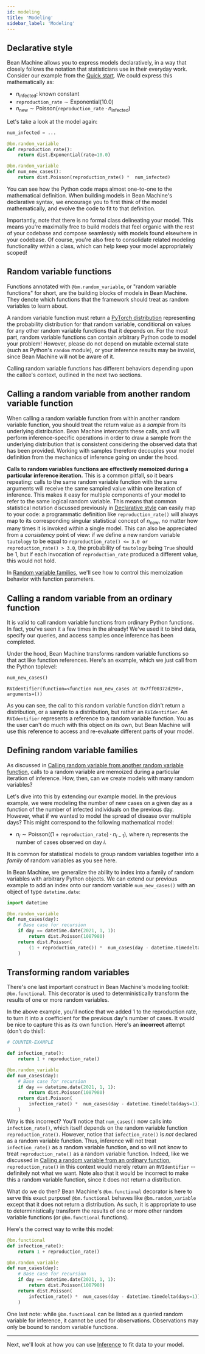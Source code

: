 ```yaml
---
id: modeling
title: 'Modeling'
sidebar_label: 'Modeling'
---
```


<!-- @import "../../header.md" -->

## <a name="declarative_style"></a>Declarative style

Bean Machine allows you to express models declaratively, in a way that closely follows the notation that statisticians use in their everyday work. Consider our example from the [Quick start](../quick_start/quick_start.md). We could express this mathematically as:

* $n_\text{infected}$: known constant
* $\texttt{reproduction\_rate} \sim \text{Exponential}(10.0)$
* $n_\text{new} \sim \text{Poisson}(\texttt{reproduction\_rate} \cdot n_\text{infected})$

Let's take a look at the model again:

```py
num_infected = ...

@bm.random_variable
def reproduction_rate():
    return dist.Exponential(rate=10.0)

@bm.random_variable
def num_new_cases():
    return dist.Poisson(reproduction_rate() *  num_infected)
```

You can see how the Python code maps almost one-to-one to the mathematical definition. When building models in Bean Machine's declarative syntax, we encourage you to first think of the model mathematically, and evolve the code to fit to that definition.

Importantly, note that there is no formal class delineating your model. This means you're maximally free to build models that feel organic with the rest of your codebase and compose seamlessly with models found elsewhere in your codebase. Of course, you're also free to consolidate related modeling functionality within a class, which can help keep your model appropriately scoped!

## Random variable functions

Functions annotated with `@bm.random_variable`, or "random variable functions" for short, are the building blocks of models in Bean Machine. They denote which functions that the framework should treat as random variables to learn about.

A random variable function must return a [PyTorch distribution](https://pytorch.org/docs/stable/distributions.html?highlight=distribution#module-torch.distributions) representing the probability distribution for that random variable, conditional on values for any other random variable functions that it depends on. For the most part, random variable functions can contain arbitrary Python code to model your problem! However, please do not depend on mutable external state (such as Python's `random` module), or your inference results may be invalid, since Bean Machine will not be aware of it.

Calling random variable functions has different behaviors depending upon the callee's context, outlined in the next two sections.

## <a name="calling_inside"></a>Calling a random variable from another random variable function

When calling a random variable function from within another random variable function, you should treat the return value as a _sample_ from its underlying distribution. Bean Machine intercepts these calls, and will perform inference-specific operations in order to draw a sample from the underlying distribution that is consistent considering the observed data that has been provided. Working with samples therefore decouples your model definition from the mechanics of inference going on under the hood.

**Calls to random variables functions are effectively memoized during a particular inference iteration.** This is a common pitfall, so it bears repeating: calls to the same random variable function with the same arguments will receive the same sampled value within one iteration of inference. This makes it easy for multiple components of your model to refer to the same logical random variable. This means that common statistical notation discussed previously in [Declarative style](#declarative_style) can easily map to your code: a programmatic definition like `reproduction_rate()` will always map to its corresponding singular statistical concept of $n_\text{new}$, no matter how many times it is invoked within a single model. This can also be appreciated from a _consistency_ point of view: if we define a new random variable `tautology` to be equal to `reproduction_rate() <= 3.0 or reproduction_rate() > 3.0`, the probability of `tautology` being `True` should be $1$, but if each invocation of `reproduction_rate` produced a different value, this would not hold.

In [Random variable families](#random_variable_families), we'll see how to control this memoization behavior with function parameters.

## <a name="calling_outside"></a>Calling a random variable from an ordinary function

It is valid to call random variable functions from ordinary Python functions. In fact, you've seen it a few times in the already! We've used it to bind data, specify our queries, and access samples once inference has been completed.

Under the hood, Bean Machine transforms random variable functions so that act like function references. Here's an example, which we just call from the Python toplevel:

```py
num_new_cases()
```
```
RVIdentifier(function=<function num_new_cases at 0x7ff00372d290>, arguments=())
```

As you can see, the call to this random variable function didn't return a distribution, or a sample to a distribution, but rather an `RVIdentifier`. An `RVIdentifier` represents a reference to a random variable function. You as the user can't do much with this object on its own, but Bean Machine will use this reference to access and re-evaluate different parts of your model.

## <a name="random_variable_families"></a>Defining random variable families

As discussed in [Calling random variable from another random variable function](#calling_inside), calls to a random variable are memoized during a particular iteration of inference. How, then, can we create models with many random variables?

Let's dive into this by extending our example model. In the previous example, we were modeling the number of new cases on a given day as a function of the number of infected individuals on the previous day. However, what if we wanted to  model the spread of disease over multiple days? This might correspond to the following mathematical model:

* $n_i \sim \text{Poisson}((1 + \texttt{reproduction\_rate}) \cdot n_{i-1})$, where $n_i$ represents the number of cases observed on day $i$.

It is common for statistical models to group random variables together into a _family_ of random variables as you see here.

In Bean Machine, we generalize the ability to index into a family of random variables with arbitrary Python objects. We can extend our previous example to add an index onto our random variable `num_new_cases()` with an object of type `datetime.date`:

```py
import datetime

@bm.random_variable
def num_cases(day):
    # Base case for recursion
    if day == datetime.date(2021, 1, 1):
        return dist.Poisson(1087980)
    return dist.Poisson(
        (1 + reproduction_rate()) *  num_cases(day - datetime.timedelta(days=1))
    )
```

## Transforming random variables

There's one last important construct in Bean Machine's modeling toolkit: `@bm.functional`. This decorator is used to deterministically transform the results of one or more random variables.

In the above example, you'll notice that we added 1 to the reproduction rate, to turn it into a coefficient for the previous day's number of cases. It would be nice to capture this as its own function. Here's an **incorrect** attempt (don't do this!):

```py
# COUNTER-EXAMPLE

def infection_rate():
    return 1 + reproduction_rate()

@bm.random_variable
def num_cases(day):
    # Base case for recursion
    if day == datetime.date(2021, 1, 1):
        return dist.Poisson(1087980)
    return dist.Poisson(
        infection_rate() *  num_cases(day - datetime.timedelta(days=1))
    )
```

Why is this incorrect? You'll notice that `num_cases()` now calls into `infection_rate()`, which itself depends on the random variable function `reproduction_rate()`. However, notice that `infection_rate()` is _not_ declared as a random variable function. Thus, inference will not treat `infection_rate()` as a random variable function, and so will not know to treat `reproduction_rate()` as a random variable function. Indeed, like we discussed in [Calling a random variable from an ordinary function](#calling_outside), `reproduction_rate()` in this context would merely return an `RVIdentifier` -- definitely not what we want. Note also that it would be incorrect to make this a random variable function, since it does not return a distribution.

What do we do then? Bean Machine's `@bm.functional` decorator is here to serve this exact purpose! `@bm.functional` behaves like `@bm.random_variable` except that it does not return a distribution. As such, it is appropriate to use to deterministically transform the results of one or more other random variable functions (or `@bm.functional` functions).

Here's the correct way to write this model:

```py
@bm.functional
def infection_rate():
    return 1 + reproduction_rate()

@bm.random_variable
def num_cases(day):
    # Base case for recursion
    if day == datetime.date(2021, 1, 1):
        return dist.Poisson(1087980)
    return dist.Poisson(
        infection_rate() *  num_cases(day - datetime.timedelta(days=1))
    )
```

One last note: while `@bm.functional` can be listed as a queried random variable for inference, it cannot be used for observations. Observations may only be bound to random variable functions.

---

Next, we'll look at how you can use [Inference](../inference/inference.md) to fit data to your model.
